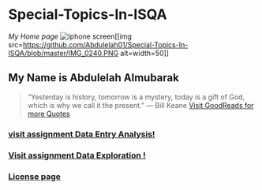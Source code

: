 # Special-Topics-In-ISQA
_My Home page_
![Iphone screen](https://github.com/Abdulelah01/Special-Topics-In-ISQA/blob/master/IMG_0240.PNG)[[img src=https://github.com/Abdulelah01/Special-Topics-In-ISQA/blob/master/IMG_0240.PNG alt=width=50]]


## My Name is Abdulelah Almubarak
> “Yesterday is history, tomorrow is a mystery, today is a gift of God, which is why we call it the present.”
― Bill Keane
[Visit GoodReads for more Quotes](https://www.goodreads.com/quotes/tag/hope)

### [visit assignment Data Entry Analysis!](https://github.com/Abdulelah01/Special-Topics-In-ISQA/blob/master/Data%20Entry%20Analysis.md) 
### [Visit assignment Data Exploration !](https://github.com/Abdulelah01/Special-Topics-In-ISQA/blob/master/Data%20Exploration.md)
### [License page](https://github.com/Abdulelah01/Special-Topics-In-ISQA/blob/master/LICENSE.md)

 


